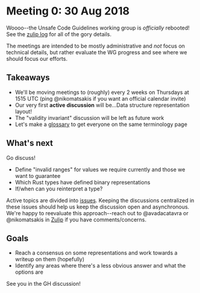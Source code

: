 # Meeting 0: 30 Aug 2018

Woooo--the Unsafe Code Guidelines working group is *officially* rebooted! See the [zulip log](https://rust-lang.zulipchat.com/#narrow/stream/136281-wg-unsafe-code-guidelines/topic/meeting.202018-08-30) for all of the gory details.

The meetings are intended to be mostly administrative and *not* focus on technical details, but rather evaluate the WG progress and see where we should focus our efforts.

## Takeaways
* We'll be moving meetings to (roughly) every 2 weeks on Thursdays at 1515 UTC (ping @nikomatsakis if you want an official calendar invite)
* Our very first **active discussion** will be...Data structure representation layout!
* The "validity invariant" discussion will be left as future work
* Let's make a [glossary][glossary] to get everyone on the same terminology page

[glossary]: https://github.com/rust-rfcs/unsafe-code-guidelines/blob/master/reference/src/introduction.md

## What's next

Go discuss!
* Define "invalid ranges" for values we require currently and those we want to guarantee
* Which Rust types have defined binary representations
* If/when can you reinterpret a type?

Active topics are divided into [issues][active]. Keeping the discussions centralized in these issues should help us keep the discussion open and asynchronous. We're happy to reevaluate this approach--reach out to @avadacatavra or @nikomatsakis in [Zulip][zulip] if you have comments/concerns.

## Goals

* Reach a consensus on some representations and work towards a writeup on them (hopefully)
* Identify any areas where there's a less obvious answer and what the options are

[active]: https://github.com/rust-rfcs/unsafe-code-guidelines/issues?q=is%3Aopen+is%3Aissue+label%3A%22active+discussion+topic%22
[zulip]: https://rust-lang.zulipchat.com/#narrow/stream/136281-wg-unsafe-code-guidelines

See you in the GH discussion!

